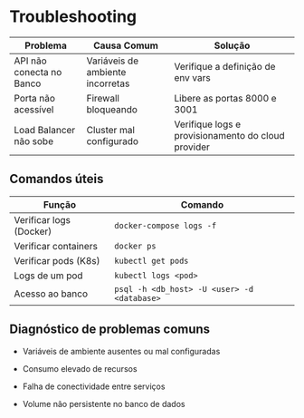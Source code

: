 # Troubleshooting

| Problema                 | Causa Comum                      | Solução                                            |
| ------------------------ | -------------------------------- | -------------------------------------------------- |
| API não conecta no Banco | Variáveis de ambiente incorretas | Verifique a definição de env vars                  |
| Porta não acessível      | Firewall bloqueando              | Libere as portas 8000 e 3001                       |
| Load Balancer não sobe   | Cluster mal configurado          | Verifique logs e provisionamento do cloud provider |

## Comandos úteis

| Função                  | Comando                                     |
| ----------------------- | ------------------------------------------- |
| Verificar logs (Docker) | `docker-compose logs -f`                    |
| Verificar containers    | `docker ps`                                 |
| Verificar pods (K8s)    | `kubectl get pods`                          |
| Logs de um pod          | `kubectl logs <pod>`                        |
| Acesso ao banco         | `psql -h <db_host> -U <user> -d <database>` |

## Diagnóstico de problemas comuns

- Variáveis de ambiente ausentes ou mal configuradas

- Consumo elevado de recursos

- Falha de conectividade entre serviços

- Volume não persistente no banco de dados
